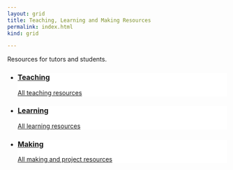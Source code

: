 ```yaml
---
layout: grid
title: Teaching, Learning and Making Resources
permalink: index.html
kind: grid

---
```


Resources for tutors and students.

<ul class="grid {{ page.kind }}  three"> <!-- the class 'three' adjusts the width to centre the blocks -->
  <li class="teach" style="background: white url('{{ "/images/tile.png" | absolute_url }}') no-repeat top center;">
    <a href="{{ site.baseurl }}{% link teaching.md %}" class="a"></a>
    <div class="text">
      <a href="{{ site.baseurl }}{% link teaching.md %}">
        <div class="inner">
          <h3>Teaching</h3>
          <p class="excerpt">All teaching resources</p>
        </div>
      </a>
    </div>
</li>

<li class="learn" style="background: white url('{{ "/images/tile.png" | absolute_url }}') no-repeat top center;">
  <a href="{{ site.baseurl }}{% link learning.md %}" class="a"></a>
  <div class="text">
    <a href="{{ site.baseurl }}{% link learning.md %}">
      <div class="inner">
        <h3>Learning</h3>
        <p class="excerpt">All learning resources</p>
      </div>
    </a>
  </div>
</li>
					
<li class="make" style="background: white url('{{ "/images/tile.png" | absolute_url }}') no-repeat top center;">
  <a href="{{ site.baseurl }}{% link making.md %}" class="a"></a>
  <div class="text">
    <a href="{{ site.baseurl }}{% link making.md %}">
      <div class="inner">
        <h3>Making</h3>
        <p class="excerpt">All making and project resources</p>
      </div>
    </a>
  </div>
  </li>
</ul>

<div style="clear:both;"></div>
